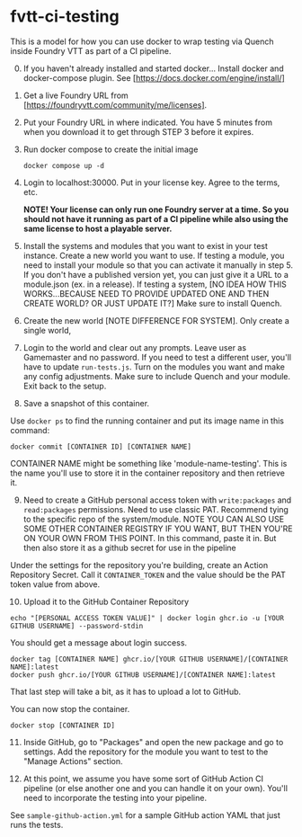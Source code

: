 # fvtt-ci-testing

This is a model for how you can use docker to wrap testing via Quench inside Foundry VTT as part of a CI pipeline.

0. If you haven't already installed and started docker... Install docker and docker-compose plugin.  See [https://docs.docker.com/engine/install/]

1. Get a live Foundry URL from [https://foundryvtt.com/community/me/licenses].

2. Put your Foundry URL in where indicated. You have 5 minutes from when you download it to get through STEP 3 before it expires.

3. Run docker compose to create the initial image
    ```
    docker compose up -d
    ```

4. Login to localhost:30000. Put in your license key. Agree to the terms, etc.

    **NOTE! Your license can only run one Foundry server at a time.  So you should not have it running as part of a CI pipeline while also using the same license to host a playable server.**

5. Install the systems and modules that you want to exist in your test instance.  Create a new world you want to use.  If testing a module, you need to install your module so that you can activate it manually in step 5.  If you don't have a published version yet, you can just give it a URL to a module.json (ex. in a release). If testing a system, [NO IDEA HOW THIS WORKS...BECAUSE NEED TO PROVIDE UPDATED ONE AND THEN CREATE WORLD?  OR JUST UPDATE IT?]  Make sure to install Quench.

6. Create the new world [NOTE DIFFERENCE FOR SYSTEM].  Only create a single world,

7. Login to the world and clear out any prompts.  Leave user as Gamemaster and no password.  If you need to test a different user, you'll have to update `run-tests.js`.  Turn on the modules you want and make any config adjustments.  Make sure to include Quench and your module.  Exit back to the setup.

8. Save a snapshot of this container.

Use `docker ps` to find the running container and put its image name in this command:
```
docker commit [CONTAINER ID] [CONTAINER NAME]
```
CONTAINER NAME might be something like 'module-name-testing'.  This is the name you'll use to store it in the container repository and then retrieve it.

9. Need to create a GitHub personal access token with `write:packages` and `read:packages` permissions.  Need to use classic PAT.
  Recommend tying to the specific repo of the system/module.  NOTE YOU CAN ALSO USE SOME OTHER CONTAINER REGISTRY IF YOU WANT, BUT THEN YOU'RE ON YOUR OWN FROM THIS POINT.
  In this command, paste it in.  But then also store it as a github secret for use in the pipeline

  Under the settings for the repository you're building, create an Action Repository Secret.  Call it `CONTAINER_TOKEN` and the value should be the PAT token value from above.

10. Upload it to the GitHub Container Repository
```
echo "[PERSONAL ACCESS TOKEN VALUE]" | docker login ghcr.io -u [YOUR GITHUB USERNAME] --password-stdin
```  

You should get a message about login success.

```
docker tag [CONTAINER NAME] ghcr.io/[YOUR GITHUB USERNAME]/[CONTAINER NAME]:latest
docker push ghcr.io/[YOUR GITHUB USERNAME]/[CONTAINER NAME]:latest
```

That last step will take a bit, as it has to upload a lot to GitHub.

You can now stop the container.
```
docker stop [CONTAINER ID]
```

11. Inside GitHub, go to "Packages" and open the new package and go to settings.  Add the repository for the module you want to test to the "Manage Actions" section.

12. At this point, we assume you have some sort of GitHub Action CI pipeline (or else another one and you can handle it on your own). You'll need to incorporate the testing into your pipeline.  

See `sample-github-action.yml` for a sample GitHub action YAML that just runs the tests.

